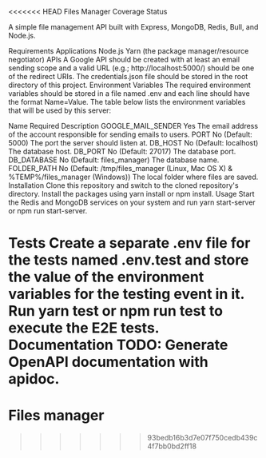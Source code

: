 <<<<<<< HEAD
Files Manager
Coverage Status

A simple file management API built with Express, MongoDB, Redis, Bull, and Node.js.

Requirements
Applications
Node.js
Yarn (the package manager/resource negotiator)
APIs
A Google API should be created with at least an email sending scope and a valid URL (e.g.; http://localhost:5000/) should be one of the redirect URIs. The credentials.json file should be stored in the root directory of this project.
Environment Variables
The required environment variables should be stored in a file named .env and each line should have the format Name=Value. The table below lists the environment variables that will be used by this server:

Name	Required	Description
GOOGLE_MAIL_SENDER	Yes	The email address of the account responsible for sending emails to users.
PORT	No (Default: 5000)	The port the server should listen at.
DB_HOST	No (Default: localhost)	The database host.
DB_PORT	No (Default: 27017)	The database port.
DB_DATABASE	No (Default: files_manager)	The database name.
FOLDER_PATH	No (Default: /tmp/files_manager (Linux, Mac OS X) & %TEMP%/files_manager (Windows))	The local folder where files are saved.
Installation
Clone this repository and switch to the cloned repository's directory.
Install the packages using yarn install or npm install.
Usage
Start the Redis and MongoDB services on your system and run yarn start-server or npm run start-server.

Tests
Create a separate .env file for the tests named .env.test and store the value of the environment variables for the testing event in it.
Run yarn test or npm run test to execute the E2E tests.
Documentation
TODO: Generate OpenAPI documentation with apidoc.
=======
# Files manager
>>>>>>> 93bedb16b3d7e07f750cedb439c4f7bb0bd2ff18
